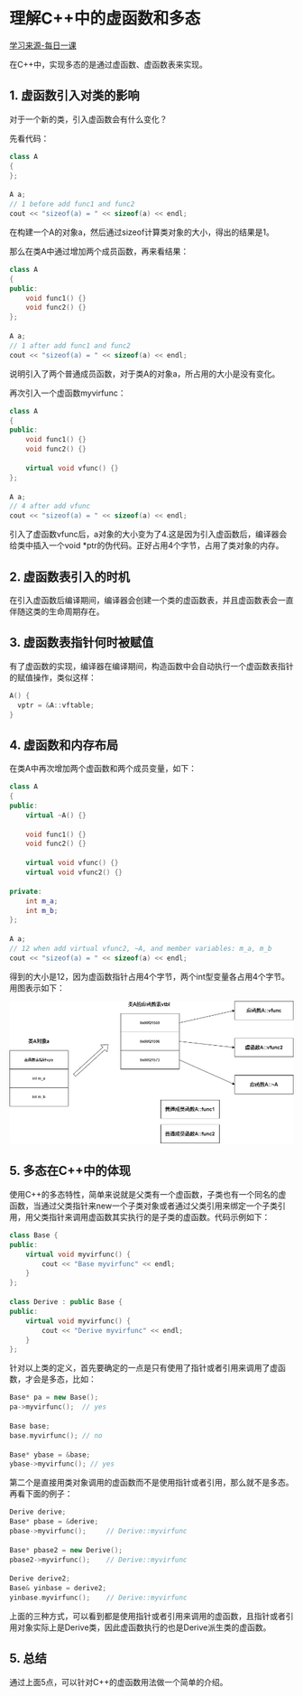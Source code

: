# 理解C++中的虚函数和多态

[学习来源-每日一课](https://time.geekbang.org/dailylesson/detail/100044017)

在C++中，实现多态的是通过虚函数、虚函数表来实现。

## 1. 虚函数引入对类的影响

对于一个新的类，引入虚函数会有什么变化？

先看代码：

```c++
class A
{
};

A a;
// 1 before add func1 and func2
cout << "sizeof(a) = " << sizeof(a) << endl;
```

在构建一个A的对象a，然后通过sizeof计算类对象的大小，得出的结果是1。

那么在类A中通过增加两个成员函数，再来看结果：

```c++
class A
{
public:
    void func1() {}
    void func2() {}
};

A a;
// 1 after add func1 and func2
cout << "sizeof(a) = " << sizeof(a) << endl;
```

说明引入了两个普通成员函数，对于类A的对象a，所占用的大小是没有变化。

再次引入一个虚函数myvirfunc：

```c++
class A
{
public:
    void func1() {}
    void func2() {}

    virtual void vfunc() {}
};

A a;
// 4 after add vfunc
cout << "sizeof(a) = " << sizeof(a) << endl;
```

引入了虚函数vfunc后，a对象的大小变为了4.这是因为引入虚函数后，编译器会给类中插入一个void *ptr的伪代码。正好占用4个字节，占用了类对象的内存。

## 2. 虚函数表引入的时机

在引入虚函数后编译期间，编译器会创建一个类的虚函数表，并且虚函数表会一直伴随这类的生命周期存在。

## 3. 虚函数表指针何时被赋值

有了虚函数的实现，编译器在编译期间，构造函数中会自动执行一个虚函数表指针的赋值操作，类似这样：

```c++
A() {
  vptr = &A::vftable;
}
```

## 4. 虚函数和内存布局

在类A中再次增加两个虚函数和两个成员变量，如下：

```c++
class A
{
public:
    virtual ~A() {}

    void func1() {}
    void func2() {}

    virtual void vfunc() {}
    virtual void vfunc2() {}

private:
    int m_a;
    int m_b;
};

A a;
// 12 when add virtual vfunc2, ~A, and member variables: m_a, m_b
cout << "sizeof(a) = " << sizeof(a) << endl;
```

得到的大小是12，因为虚函数指针占用4个字节，两个int型变量各占用4个字节。用图表示如下：

<img src="./img/cpp_1.png" >

## 5. 多态在C++中的体现

使用C++的多态特性，简单来说就是父类有一个虚函数，子类也有一个同名的虚函数，当通过父类指针来new一个子类对象或者通过父类引用来绑定一个子类引用，用父类指针来调用虚函数其实执行的是子类的虚函数。代码示例如下：

```c++
class Base {
public:
    virtual void myvirfunc() {
        cout << "Base myvirfunc" << endl;
    }
};

class Derive : public Base {
public:
    virtual void myvirfunc() {
        cout << "Derive myvirfunc" << endl;
    }
};
```

针对以上类的定义，首先要确定的一点是只有使用了指针或者引用来调用了虚函数，才会是多态，比如：

```c++
Base* pa = new Base();
pa->myvirfunc();  // yes

Base base;
base.myvirfunc(); // no

Base* ybase = &base;
ybase->myvirfunc(); // yes
```

第二个是直接用类对象调用的虚函数而不是使用指针或者引用，那么就不是多态。再看下面的例子：

```c++
Derive derive;
Base* pbase = &derive;
pbase->myvirfunc();     // Derive::myvirfunc

Base* pbase2 = new Derive();
pbase2->myvirfunc();    // Derive::myvirfunc

Derive derive2;
Base& yinbase = derive2;
yinbase.myvirfunc();    // Derive::myvirfunc
```

上面的三种方式，可以看到都是使用指针或者引用来调用的虚函数，且指针或者引用对象实际上是Derive类，因此虚函数执行的也是Derive派生类的虚函数。

## 5. 总结

通过上面5点，可以针对C++的虚函数用法做一个简单的介绍。
